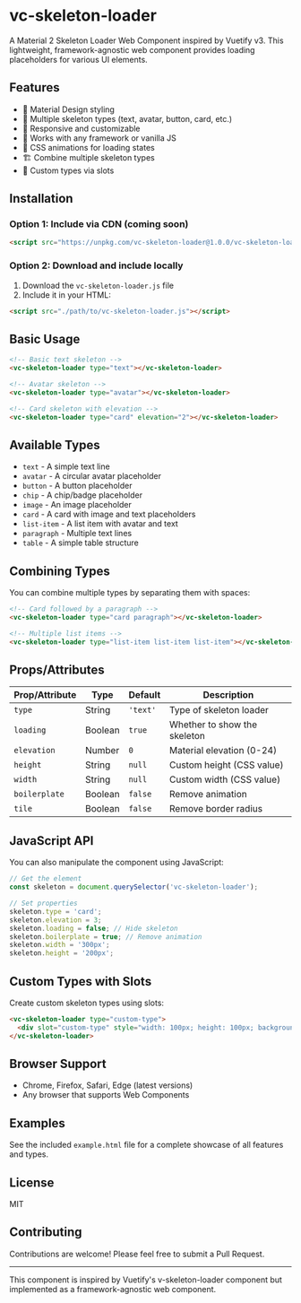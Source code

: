 # vc-skeleton-loader

A Material 2 Skeleton Loader Web Component inspired by Vuetify v3. This lightweight, framework-agnostic web component provides loading placeholders for various UI elements.

## Features

- 🎨 Material Design styling
- 🧩 Multiple skeleton types (text, avatar, button, card, etc.)
- 📱 Responsive and customizable
- 🔌 Works with any framework or vanilla JS
- 💨 CSS animations for loading states
- 🏗️ Combine multiple skeleton types
- 🎯 Custom types via slots

## Installation

### Option 1: Include via CDN (coming soon)

```html
<script src="https://unpkg.com/vc-skeleton-loader@1.0.0/vc-skeleton-loader.js"></script>
```

### Option 2: Download and include locally

1. Download the `vc-skeleton-loader.js` file
2. Include it in your HTML:

```html
<script src="./path/to/vc-skeleton-loader.js"></script>
```

## Basic Usage

```html
<!-- Basic text skeleton -->
<vc-skeleton-loader type="text"></vc-skeleton-loader>

<!-- Avatar skeleton -->
<vc-skeleton-loader type="avatar"></vc-skeleton-loader>

<!-- Card skeleton with elevation -->
<vc-skeleton-loader type="card" elevation="2"></vc-skeleton-loader>
```

## Available Types

- `text` - A simple text line
- `avatar` - A circular avatar placeholder
- `button` - A button placeholder
- `chip` - A chip/badge placeholder
- `image` - An image placeholder
- `card` - A card with image and text placeholders
- `list-item` - A list item with avatar and text
- `paragraph` - Multiple text lines
- `table` - A simple table structure

## Combining Types

You can combine multiple types by separating them with spaces:

```html
<!-- Card followed by a paragraph -->
<vc-skeleton-loader type="card paragraph"></vc-skeleton-loader>

<!-- Multiple list items -->
<vc-skeleton-loader type="list-item list-item list-item"></vc-skeleton-loader>
```

## Props/Attributes

| Prop/Attribute | Type | Default | Description |
|----------------|------|---------|-------------|
| `type` | String | `'text'` | Type of skeleton loader |
| `loading` | Boolean | `true` | Whether to show the skeleton |
| `elevation` | Number | `0` | Material elevation (0-24) |
| `height` | String | `null` | Custom height (CSS value) |
| `width` | String | `null` | Custom width (CSS value) |
| `boilerplate` | Boolean | `false` | Remove animation |
| `tile` | Boolean | `false` | Remove border radius |

## JavaScript API

You can also manipulate the component using JavaScript:

```javascript
// Get the element
const skeleton = document.querySelector('vc-skeleton-loader');

// Set properties
skeleton.type = 'card';
skeleton.elevation = 3;
skeleton.loading = false; // Hide skeleton
skeleton.boilerplate = true; // Remove animation
skeleton.width = '300px';
skeleton.height = '200px';
```

## Custom Types with Slots

Create custom skeleton types using slots:

```html
<vc-skeleton-loader type="custom-type">
  <div slot="custom-type" style="width: 100px; height: 100px; background-color: #e0e0e0;"></div>
</vc-skeleton-loader>
```

## Browser Support

- Chrome, Firefox, Safari, Edge (latest versions)
- Any browser that supports Web Components

## Examples

See the included `example.html` file for a complete showcase of all features and types.

## License

MIT

## Contributing

Contributions are welcome! Please feel free to submit a Pull Request.

---

This component is inspired by Vuetify's v-skeleton-loader component but implemented as a framework-agnostic web component.